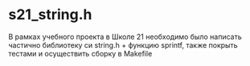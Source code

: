 # s21_string.h
В рамках учебного проекта в Школе 21 необходимо было написать частично библиотеку си string.h + функцию sprintf, также покрыть тестами и осуществить сборку в Makefile
